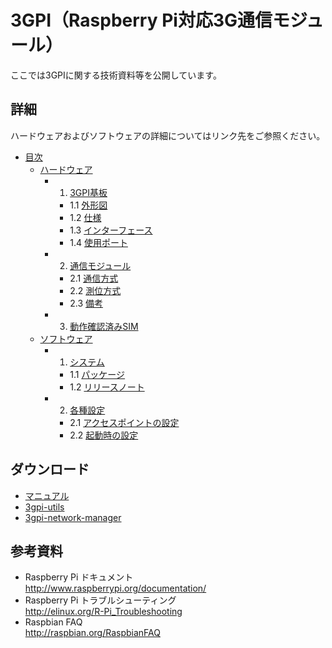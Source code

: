 # 3GPI（Raspberry Pi対応3G通信モジュール）

ここでは3GPIに関する技術資料等を公開しています。

## 詳細  
ハードウェアおよびソフトウェアの詳細についてはリンク先をご参照ください。  
* [目次](../../wiki)  
  * [ハードウェア](../../wiki/ハードウェア)  
    * 1. [3GPI基板](../../wiki/ハードウェア#1-3gpi%E5%9F%BA%E6%9D%BF)  
      * 1.1 [外形図](../../wiki/ハードウェア#11-%E5%A4%96%E5%BD%A2%E5%9B%B3)  
      * 1.2 [仕様](../../wiki/ハードウェア#12-%E4%BB%95%E6%A7%98)  
      * 1.3 [インターフェース](../../wiki/ハードウェア#13-%E3%82%A4%E3%83%B3%E3%82%BF%E3%83%BC%E3%83%95%E3%82%A7%E3%83%BC%E3%82%B9)  
      * 1.4 [使用ポート](../../wiki/ハードウェア#14-%E4%BD%BF%E7%94%A8%E3%83%9D%E3%83%BC%E3%83%88)  
    * 2. [通信モジュール](../../wiki/ハードウェア#2-%E9%80%9A%E4%BF%A1%E3%83%A2%E3%82%B8%E3%83%A5%E3%83%BC%E3%83%AB)  
      * 2.1 [通信方式](../../wiki/ハードウェア#21-%E9%80%9A%E4%BF%A1%E6%96%B9%E5%BC%8F)  
      * 2.2 [測位方式](../../wiki/ハードウェア#22-%E6%B8%AC%E4%BD%8D%E6%96%B9%E5%BC%8F)  
      * 2.3 [備考](../../wiki/ハードウェア#23-%E5%82%99%E8%80%83)  
    * 3. [動作確認済みSIM](../../wiki/ハードウェア#3-%E5%8B%95%E4%BD%9C%E7%A2%BA%E8%AA%8D%E6%B8%88%E3%81%BFsim)  
  * [ソフトウェア](../../wiki/ソフトウェア)  
    * 1. [システム](../../wiki/ソフトウェア#1-%E3%82%B7%E3%82%B9%E3%83%86%E3%83%A0)  
      * 1.1 [パッケージ](../../wiki/ソフトウェア#11-%E3%83%91%E3%83%83%E3%82%B1%E3%83%BC%E3%82%B8)  
      * 1.2 [リリースノート](../../wiki/ソフトウェア#12-%E3%83%AA%E3%83%AA%E3%83%BC%E3%82%B9%E3%83%8E%E3%83%BC%E3%83%88)  
    * 2. [各種設定](../../wiki/ソフトウェア#2-%E5%90%84%E7%A8%AE%E8%A8%AD%E5%AE%9A)  
      * 2.1 [アクセスポイントの設定](../../wiki/ソフトウェア#21-%E3%82%A2%E3%82%AF%E3%82%BB%E3%82%B9%E3%83%9D%E3%82%A4%E3%83%B3%E3%83%88%E3%81%AE%E8%A8%AD%E5%AE%9A)  
      * 2.2 [起動時の設定](../../wiki/ソフトウェア#22-%E8%B5%B7%E5%8B%95%E6%99%82%E3%81%AE%E8%A8%AD%E5%AE%9A)  

## ダウンロード
 * [マニュアル](manual)
 * [3gpi-utils](../../../3gpi-utils)
 * [3gpi-network-manager](../../../3gpi-network-manager)

## 参考資料  
 + Raspberry Pi ドキュメント  
   http://www.raspberrypi.org/documentation/  
 + Raspberry Pi トラブルシューティング  
   http://elinux.org/R-Pi_Troubleshooting  
 + Raspbian FAQ  
   http://raspbian.org/RaspbianFAQ  
